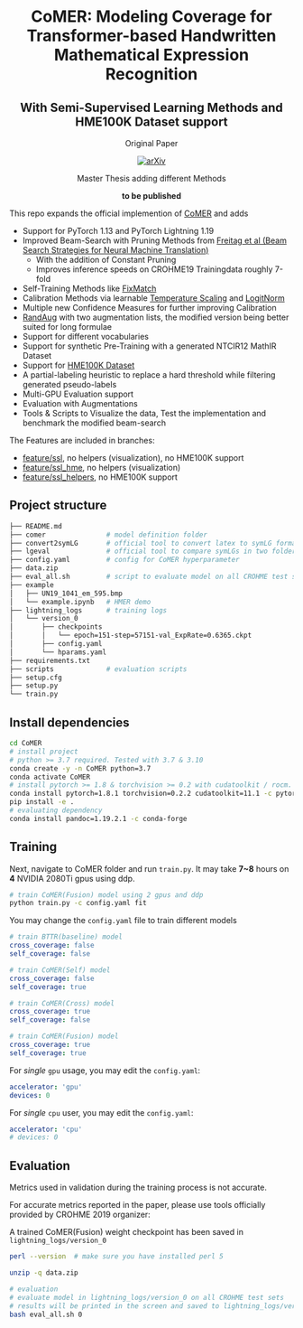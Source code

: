 <div align="center">    
 
# CoMER: Modeling Coverage for Transformer-based Handwritten Mathematical Expression Recognition 
## With Semi-Supervised Learning Methods and HME100K Dataset support
 
 Original Paper
 
[![arXiv](https://img.shields.io/badge/arXiv-2207.04410-b31b1b.svg)](https://arxiv.org/abs/2207.04410)

 Master Thesis adding different Methods
 
 __to be published__
</div>

This repo expands the official implemention of [CoMER](https://github.com/Green-Wood/CoMER) and adds

- Support for PyTorch 1.13 and PyTorch Lightning 1.19
- Improved Beam-Search with Pruning Methods from [Freitag et al (Beam Search Strategies for Neural Machine Translation)](https://arxiv.org/abs/1702.01806)
  - With the addition of Constant Pruning
  - Improves inference speeds on CROHME19 Trainingdata roughly 7-fold
- Self-Training Methods like [FixMatch](https://arxiv.org/abs/2001.07685)
- Calibration Methods via learnable [Temperature Scaling](https://arxiv.org/abs/1706.04599) and [LogitNorm](https://arxiv.org/abs/2205.09310)
- Multiple new Confidence Measures for further improving Calibration
- [RandAug](https://arxiv.org/abs/1909.13719) with two augmentation lists, the modified version being better suited for long formulae
- Support for different vocabularies
- Support for synthetic Pre-Training with a generated NTCIR12 MathIR Dataset
- Support for [HME100K Dataset](https://arxiv.org/abs/2203.01601)
- A partial-labeling heuristic to replace a hard threshold while filtering generated pseudo-labels
- Multi-GPU Evaluation support
- Evaluation with Augmentations
- Tools \& Scripts to Visualize the data, Test the implementation and benchmark the modified beam-search

The Features are included in branches:
- [feature/ssl](https://github.com/revidee/CoMER/tree/feature/ssl), no helpers (visualization), no HME100K support
- [feature/ssl_hme](https://github.com/revidee/CoMER/tree/feature/ssl_hme), no helpers (visualization)
- [feature/ssl_helpers](https://github.com/revidee/CoMER/tree/feature/ssl_helpers), no HME100K support

## Project structure
```bash
├── README.md
├── comer               # model definition folder
├── convert2symLG       # official tool to convert latex to symLG format
├── lgeval              # official tool to compare symLGs in two folder
├── config.yaml         # config for CoMER hyperparameter
├── data.zip
├── eval_all.sh         # script to evaluate model on all CROHME test sets
├── example
│   ├── UN19_1041_em_595.bmp
│   └── example.ipynb   # HMER demo
├── lightning_logs      # training logs
│   └── version_0
│       ├── checkpoints
│       │   └── epoch=151-step=57151-val_ExpRate=0.6365.ckpt
│       ├── config.yaml
│       └── hparams.yaml
├── requirements.txt
├── scripts             # evaluation scripts
├── setup.cfg
├── setup.py
└── train.py
```

## Install dependencies   
```bash
cd CoMER
# install project 
# python >= 3.7 required. Tested with 3.7 & 3.10
conda create -y -n CoMER python=3.7
conda activate CoMER
# install pytorch >= 1.8 & torchvision >= 0.2 with cudatoolkit / rocm.
conda install pytorch=1.8.1 torchvision=0.2.2 cudatoolkit=11.1 -c pytorch -c nvidia
pip install -e .
# evaluating dependency
conda install pandoc=1.19.2.1 -c conda-forge

 ```

## Training
Next, navigate to CoMER folder and run `train.py`. It may take **7~8** hours on **4** NVIDIA 2080Ti gpus using ddp.
```bash
# train CoMER(Fusion) model using 2 gpus and ddp
python train.py -c config.yaml fit
```

You may change the `config.yaml` file to train different models
```yaml
# train BTTR(baseline) model
cross_coverage: false
self_coverage: false

# train CoMER(Self) model
cross_coverage: false
self_coverage: true

# train CoMER(Cross) model
cross_coverage: true
self_coverage: false

# train CoMER(Fusion) model
cross_coverage: true
self_coverage: true
```

For _single_ `gpu` usage, you may edit the `config.yaml`:
```yaml
accelerator: 'gpu'
devices: 0
```

For _single_ `cpu` user, you may edit the `config.yaml`:
```yaml
accelerator: 'cpu'
# devices: 0
```

## Evaluation
Metrics used in validation during the training process is not accurate.

For accurate metrics reported in the paper, please use tools officially provided by CROHME 2019 organizer:

A trained CoMER(Fusion) weight checkpoint has been saved in `lightning_logs/version_0`



```bash
perl --version  # make sure you have installed perl 5

unzip -q data.zip

# evaluation
# evaluate model in lightning_logs/version_0 on all CROHME test sets
# results will be printed in the screen and saved to lightning_logs/version_0 folder
bash eval_all.sh 0
```
